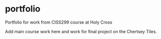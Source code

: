 # portfolio
Portfolio for work from CISS299 course at Holy Cross

Add main course work here and work for final project on the Chertsey Tiles. 
